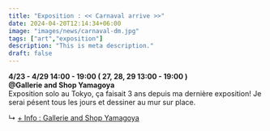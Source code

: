 ```yaml
---
title: "Exposition : << Carnaval arrive >>"
date: 2024-04-20T12:14:34+06:00
image: "images/news/carnaval-dm.jpg"
tags: ["art","exposition"]
description: "This is meta description."
draft: false
---
```


**4/23 - 4/29 14:00 - 19:00 ( 27, 28, 29 13:00 - 19:00 )**  
**@Gallerie and Shop Yamagoya**  
Exposition solo au Tokyo, ça faisait 3 ans depuis ma dernière exposition! Je serai pésent tous les jours et dessiner au mur sur place.  

↳ [+ Info : Gallerie and Shop Yamagoya](https://galleryyamagoya.com/2024/takeshi-jonoo-exhibition-2/)  
<!--more-->